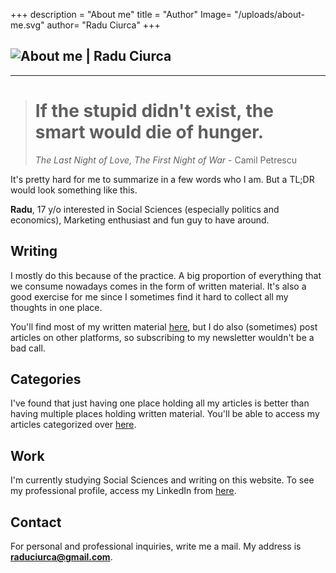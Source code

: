 +++
description = "About me"
title = "Author"
Image= "/uploads/about-me.svg"
author= "Radu Ciurca"
+++
## ![About me | Radu Ciurca](/uploads/about-me.svg "About me | Radu Ciurca")

***

> # **If the stupid didn't exist, the smart would die of hunger.**
>
> _The Last Night of Love, The First Night of War_ - Camil Petrescu

It's pretty hard for me to summarize in a few words who I am. But a TL;DR would look something like this.

**Radu**, 17 y/o interested in Social Sciences (especially politics and economics), Marketing enthusiast and fun guy to have around.

## Writing

I mostly do this because of the practice. A big proportion of everything that we consume nowadays comes in the form of written material. It's also a good exercise for me since I sometimes find it hard to collect all my thoughts in one place.

You'll find most of my written material [here](/blog "Blog | Radu Ciurca"), but I do also (sometimes) post articles on other platforms, so subscribing to my newsletter wouldn't be a bad call.

## Categories

I've found that just having one place holding all my articles is better than having multiple places holding written material. You'll be able to access my articles categorized over [here](/categories "Categories | Radu Ciurca").

## Work

I'm currently studying Social Sciences and writing on this website. To see my professional profile, access my LinkedIn from [here](linkedin.com/in/raduciurca "LinkedIn Profile | Radu Ciurca").

## Contact

For personal and professional inquiries, write me a mail. My address is **raduciurca@gmail.com**.
